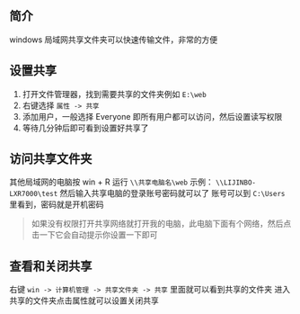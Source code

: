 ## 简介

windows 局域网共享文件夹可以快速传输文件，非常的方便

## 设置共享

1. 打开文件管理器，找到需要共享的文件夹例如 `E:\web`
2. 右键选择 `属性 -> 共享`
3. 添加用户，一般选择 Everyone 即所有用户都可以访问，然后设置读写权限
4. 等待几分钟后即可看到设置好共享了

## 访问共享文件夹

其他局域网的电脑按 win + R 运行 `\\共享电脑名\web` 示例： `\\LIJINBO-LXR7000\test`
然后输入共享电脑的登录账号密码就可以了
账号可以到 `C:\Users` 里看到，密码就是开机密码

> 如果没有权限打开共享网络就打开我的电脑，此电脑下面有个网络，然后点击一下它会自动提示你设置一下即可

## 查看和关闭共享

右键 `win -> 计算机管理 -> 共享文件夹 -> 共享` 里面就可以看到共享的文件夹
进入共享的文件夹点击属性就可以设置关闭共享
